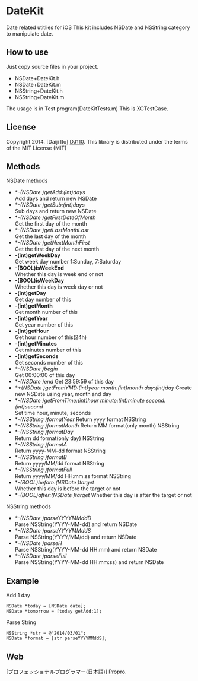 DateKit
=======

Date related utitlies for iOS
This kit includes NSDate and NSString category to manipulate date.

How to use
--------------
Just copy source files in your project.
- NSDate+DateKit.h 
- NSDate+DateKit.m 
- NSString+DateKit.h
- NSString+DateKit.m

The usage is in Test program(DateKitTests.m)
This is XCTestCase.

License
-------
Copyright 2014. [Daiji Ito] [DJ110].
This library is distributed under the terms of the MIT License (MIT)

Methods
--------------
NSDate methods
- **-(NSDate *)getAdd:(int)days**      	
Add days and return new NSDate
- **-(NSDate *)getSub:(int)days**    	
Sub days and return new NSDate
- **-(NSDate *)getFirstDateOfMonth**	
Get the first day of the month
- **-(NSDate *)getLastMonthLast**		
Get the last day of the month
- **-(NSDate *)getNextMonthFirst**		
Get the first day of the next month 
- **-(int)getWeekDay**					
Get week day number 1:Sunday, 7:Saturday
- **-(BOOL)isWeekEnd**					
Whether this day is week end or not
- **-(BOOL)isWeekDay**					
Whether this day is week day or not
- **-(int)getDay**						
Get day number of this
- **-(int)getMonth**					
Get month number of this
- **-(int)getYear**						
Get year number of this
- **-(int)getHour**						
Get hour number of this(24h)
- **-(int)getMinutes**					
Get minutes number of this
- **-(int)getSeconds**					
Get seconds number of this
- **-(NSDate *)begin**					
Get 00:00:00 of this day
- **-(NSDate *)end**
Get 23:59:59 of this day
- **+(NSDate *)getFromYMD:(int)year month:(int)month day:(int)day**
Create new NSDate using year, month and day
- **-(NSDate *)getFromTime:(int)hour minute:(int)minute second:(int)second**	
Set time hour, minute, seconds
- **-(NSString *)formatYear**
Return yyyy format NSString
- **-(NSString *)formatMonth**
Return MM format(only month) NSString
- **-(NSString *)formatDay**			
Return dd format(only day) NSString
- **-(NSString *)formatA**		
Return yyyy-MM-dd format NSString
- **-(NSString *)formatB**		
Return yyyy/MM/dd format NSString
- **-(NSString *)formatFull**	
Return yyyy/MM/dd HH:mm:ss format NSString
- **-(BOOL)before:(NSDate *)target**	
Whether this day is before the target or not
- **-(BOOL)after:(NSDate *)target**	
Whether this day is after the target or not

NSString methods
- **-(NSDate *)parseYYYYMMddD**        	
Parse NSString(YYYY-MM-dd) and return NSDate
- **-(NSDate *)parseYYYYMMddS**			
Parse NSString(YYYY/MM/dd) and return NSDate
- **-(NSDate *)parseH**					
Parse NSString(YYYY-MM-dd HH:mm) and return NSDate
- **-(NSDate *)parseFull**				
Parse NSString(YYYY-MM-dd HH:mm:ss) and return NSDate

Example
--------------
Add 1 day
```objc
NSDate *today = [NSDate date];
NSDate *tomorrow = [today getAdd:1];
```
Parse String 
```objc
NSString *str = @"2014/03/01";
NSDate *format = [str parseYYYYMMddS];
```
Web
--------------
[プロフェッショナルプログラマー(日本語)] [Propro].

[DJ110]: http://atmarkplant.com
[Propro]: http://atmarkplant-dj.blogspot.sg/2014/03/iosdatekit.html



